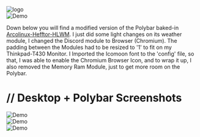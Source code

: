 ![logo](https://raw.githubusercontent.com/adi1090x/polybar-themes/master/previews/logo.png) <br />
![Demo](https://i.imgur.com/pveWRoI.jpg) <br />

Down below you will find a modified version of the Polybar baked-in [Arcolinux-Hefftor-HLWM](https://www.youtube.com/watch?v=iwWSqCDeWgk). 
I just did some light changes on its weather module, I changed the Discord module to Browser (Chromium).
The padding between the Modules had to be resized to '1' to fit on my Thinkpad-T430 Monitor.
I Imported the Icomoon font to the 'config' file, so that, I was able to enable the Chromium Browser Icon, 
and to wrap it up, I also removed the Memory Ram Module, just to get more room on the Polybar. <br />

# // Desktop + Polybar Screenshots

![Demo](https://i.imgur.com/szQaf0Z.jpg) <br />
![Demo](https://i.imgur.com/j9PV0Cj.jpg) <br />
![Demo](https://i.imgur.com/YPpJtqX.jpg) <br />
